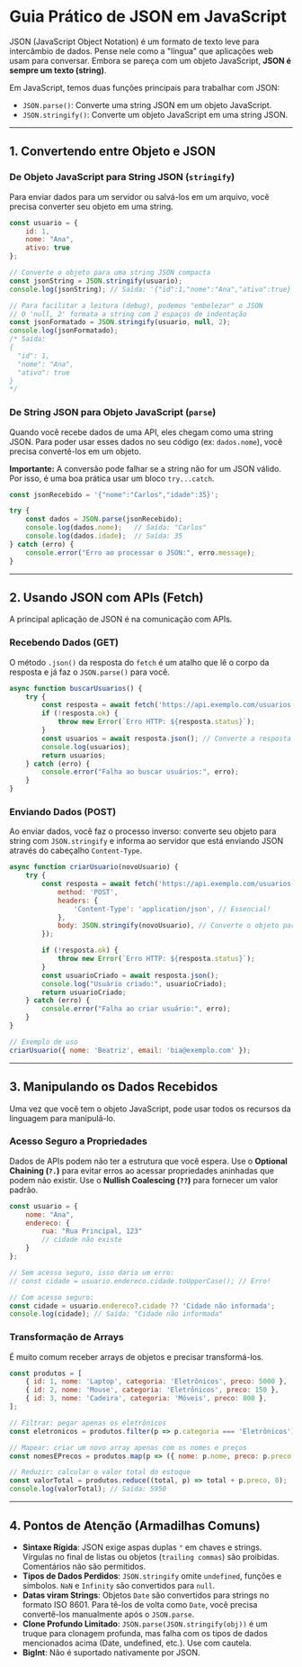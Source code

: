 # Guia Prático de JSON em JavaScript

JSON (JavaScript Object Notation) é um formato de texto leve para intercâmbio de dados. Pense nele como a "língua" que aplicações web usam para conversar. Embora se pareça com um objeto JavaScript, **JSON é sempre um texto (string)**.

Em JavaScript, temos duas funções principais para trabalhar com JSON:
- `JSON.parse()`: Converte uma string JSON em um objeto JavaScript.
- `JSON.stringify()`: Converte um objeto JavaScript em uma string JSON.

---

## 1. Convertendo entre Objeto e JSON

### De Objeto JavaScript para String JSON (`stringify`)

Para enviar dados para um servidor ou salvá-los em um arquivo, você precisa converter seu objeto em uma string.

```js
const usuario = {
    id: 1,
    nome: "Ana",
    ativo: true
};

// Converte o objeto para uma string JSON compacta
const jsonString = JSON.stringify(usuario);
console.log(jsonString); // Saída: '{"id":1,"nome":"Ana","ativo":true}'

// Para facilitar a leitura (debug), podemos "embelezar" o JSON
// O 'null, 2' formata a string com 2 espaços de indentação
const jsonFormatado = JSON.stringify(usuario, null, 2);
console.log(jsonFormatado);
/* Saída:
{
  "id": 1,
  "nome": "Ana",
  "ativo": true
}
*/
```

### De String JSON para Objeto JavaScript (`parse`)

Quando você recebe dados de uma API, eles chegam como uma string JSON. Para poder usar esses dados no seu código (ex: `dados.nome`), você precisa convertê-los em um objeto.

**Importante:** A conversão pode falhar se a string não for um JSON válido. Por isso, é uma boa prática usar um bloco `try...catch`.

```js
const jsonRecebido = '{"nome":"Carlos","idade":35}';

try {
    const dados = JSON.parse(jsonRecebido);
    console.log(dados.nome);   // Saída: "Carlos"
    console.log(dados.idade);  // Saída: 35
} catch (erro) {
    console.error("Erro ao processar o JSON:", erro.message);
}
```

---

## 2. Usando JSON com APIs (Fetch)

A principal aplicação de JSON é na comunicação com APIs.

### Recebendo Dados (GET)

O método `.json()` da resposta do `fetch` é um atalho que lê o corpo da resposta e já faz o `JSON.parse()` para você.

```js
async function buscarUsuarios() {
    try {
        const resposta = await fetch('https://api.exemplo.com/usuarios');
        if (!resposta.ok) {
            throw new Error(`Erro HTTP: ${resposta.status}`);
        }
        const usuarios = await resposta.json(); // Converte a resposta em objeto/array
        console.log(usuarios);
        return usuarios;
    } catch (erro) {
        console.error("Falha ao buscar usuários:", erro);
    }
}
```

### Enviando Dados (POST)

Ao enviar dados, você faz o processo inverso: converte seu objeto para string com `JSON.stringify` e informa ao servidor que está enviando JSON através do cabeçalho `Content-Type`.

```js
async function criarUsuario(novoUsuario) {
    try {
        const resposta = await fetch('https://api.exemplo.com/usuarios', {
            method: 'POST',
            headers: {
                'Content-Type': 'application/json', // Essencial!
            },
            body: JSON.stringify(novoUsuario), // Converte o objeto para string
        });

        if (!resposta.ok) {
            throw new Error(`Erro HTTP: ${resposta.status}`);
        }
        const usuarioCriado = await resposta.json();
        console.log("Usuário criado:", usuarioCriado);
        return usuarioCriado;
    } catch (erro) {
        console.error("Falha ao criar usuário:", erro);
    }
}

// Exemplo de uso
criarUsuario({ nome: 'Beatriz', email: 'bia@exemplo.com' });
```

---

## 3. Manipulando os Dados Recebidos

Uma vez que você tem o objeto JavaScript, pode usar todos os recursos da linguagem para manipulá-lo.

### Acesso Seguro a Propriedades

Dados de APIs podem não ter a estrutura que você espera. Use o **Optional Chaining (`?.`)** para evitar erros ao acessar propriedades aninhadas que podem não existir. Use o **Nullish Coalescing (`??`)** para fornecer um valor padrão.

```js
const usuario = {
    nome: "Ana",
    endereco: {
        rua: "Rua Principal, 123"
        // cidade não existe
    }
};

// Sem acesso seguro, isso daria um erro:
// const cidade = usuario.endereco.cidade.toUpperCase(); // Erro!

// Com acesso seguro:
const cidade = usuario.endereco?.cidade ?? 'Cidade não informada';
console.log(cidade); // Saída: "Cidade não informada"
```

### Transformação de Arrays

É muito comum receber arrays de objetos e precisar transformá-los.

```js
const produtos = [
    { id: 1, nome: 'Laptop', categoria: 'Eletrônicos', preco: 5000 },
    { id: 2, nome: 'Mouse', categoria: 'Eletrônicos', preco: 150 },
    { id: 3, nome: 'Cadeira', categoria: 'Móveis', preco: 800 },
];

// Filtrar: pegar apenas os eletrônicos
const eletronicos = produtos.filter(p => p.categoria === 'Eletrônicos');

// Mapear: criar um novo array apenas com os nomes e preços
const nomesEPrecos = produtos.map(p => ({ nome: p.nome, preco: p.preco }));

// Reduzir: calcular o valor total do estoque
const valorTotal = produtos.reduce((total, p) => total + p.preco, 0);
console.log(valorTotal); // Saída: 5950
```

---

## 4. Pontos de Atenção (Armadilhas Comuns)

- **Sintaxe Rígida**: JSON exige aspas duplas `"` em chaves e strings. Vírgulas no final de listas ou objetos (`trailing commas`) são proibidas. Comentários não são permitidos.
- **Tipos de Dados Perdidos**: `JSON.stringify` omite `undefined`, funções e símbolos. `NaN` e `Infinity` são convertidos para `null`.
- **Datas viram Strings**: Objetos `Date` são convertidos para strings no formato ISO 8601. Para tê-los de volta como `Date`, você precisa convertê-los manualmente após o `JSON.parse`.
- **Clone Profundo Limitado**: `JSON.parse(JSON.stringify(obj))` é um truque para clonagem profunda, mas falha com os tipos de dados mencionados acima (Date, undefined, etc.). Use com cautela.
- **BigInt**: Não é suportado nativamente por JSON.
